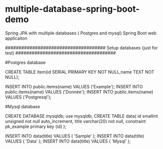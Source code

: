 # multiple-database-spring-boot-demo

Spring JPA with multiple databases ( Postgres and mysql) 
Spring Boot web applicaiton

##################################### Setup databases (just for test) #####################################

#Postgres database

CREATE TABLE item(id SERIAL PRIMARY KEY NOT NULL,name TEXT    NOT NULL);

INSERT INTO public.items(name) VALUES ('Example');
INSERT INTO public.items(name) VALUES ('Donnée');
INSERT INTO public.items(name) VALUES ('Postgresql');

#Mysql database

CREATE DATABASE mysqldb;
use mysqldb;
CREATE TABLE data( id smallint unsigned not null auto_increment, title varchar(20) not null, constraint pk_example primary key (id) );

INSERT INTO data(title) VALUES ( 'Sample' );
INSERT INTO data(title) VALUES ( 'Data' );
INSERT INTO data(title) VALUES ( 'Mysql' );
